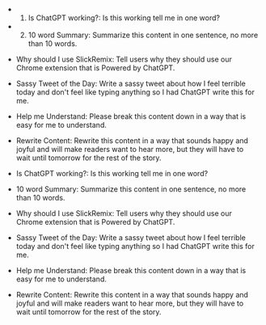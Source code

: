 - 1. Is ChatGPT working?: Is this working tell me in one word?

- 2. 10 word Summary: Summarize this content in one sentence, no more than 10 words.

- Why should I use SlickRemix: Tell users why they should use our Chrome extension that is Powered by ChatGPT.

- Sassy Tweet of the Day: Write a sassy tweet about how I feel terrible today and don't feel like typing anything so I had ChatGPT write this for me.

- Help me Understand: Please break this content down in a way that is easy for me to understand.

- Rewrite Content: Rewrite this content in a way that sounds happy and joyful and will make readers want to hear more, but they will have to wait until tomorrow for the rest of the story.

- Is ChatGPT working?: Is this working tell me in one word?

- 10 word Summary: Summarize this content in one sentence, no more than 10 words.

- Why should I use SlickRemix: Tell users why they should use our Chrome extension that is Powered by ChatGPT.

- Sassy Tweet of the Day: Write a sassy tweet about how I feel terrible today and don't feel like typing anything so I had ChatGPT write this for me.

- Help me Understand: Please break this content down in a way that is easy for me to understand.

- Rewrite Content: Rewrite this content in a way that sounds happy and joyful and will make readers want to hear more, but they will have to wait until tomorrow for the rest of the story.